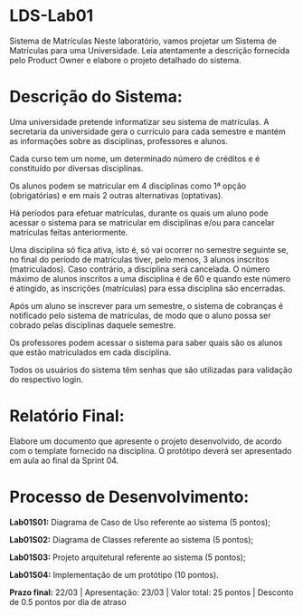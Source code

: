# LDS-Lab01

Sistema de Matrículas
Neste laboratório, vamos projetar um Sistema de Matrículas para uma Universidade. Leia atentamente a descrição fornecida pelo Product Owner e elabore o projeto detalhado do sistema.

# Descrição do Sistema:
Uma universidade pretende informatizar seu sistema de matrículas. A secretaria da universidade gera o currículo para cada semestre e mantém as informações sobre as disciplinas, professores e alunos.

Cada curso tem um nome, um determinado número de créditos e é constituído por diversas disciplinas.

Os alunos podem se matricular em 4 disciplinas como 1ª opção (obrigatórias) e em mais 2 outras alternativas (optativas).

Há períodos para efetuar matrículas, durante os quais um aluno pode acessar o sistema para se matricular em disciplinas e/ou para cancelar matrículas feitas anteriormente.

Uma disciplina só fica ativa, isto é, só vai ocorrer no semestre seguinte se, no final do período de matrículas tiver, pelo menos, 3 alunos inscritos (matriculados). Caso contrário, a disciplina será cancelada. O número máximo de alunos inscritos a uma disciplina é de 60 e quando este número é atingido, as inscrições (matrículas) para essa disciplina são encerradas.

Após um aluno se inscrever para um semestre, o sistema de cobranças é notificado pelo sistema de matrículas, de modo que o aluno possa ser cobrado pelas disciplinas daquele semestre.

Os professores podem acessar o sistema para saber quais são os alunos que estão matriculados em cada disciplina.

Todos os usuários do sistema têm senhas que são utilizadas para validação do respectivo login.

# Relatório Final:

Elabore um documento que apresente o projeto desenvolvido, de acordo com o template fornecido na disciplina. O protótipo deverá ser apresentado em aula ao final da Sprint 04.

# Processo de Desenvolvimento:

**Lab01S01:** Diagrama de Caso de Uso referente ao sistema (5 pontos);

**Lab01S02:** Diagrama de Classes referente ao sistema (5 pontos);

**Lab01S03:** Projeto arquitetural referente ao sistema (5 pontos);

**Lab01S04:** Implementação de um protótipo (10 pontos).

**Prazo final:** 22/03 | Apresentação: 23/03 | Valor total: 25 pontos | Desconto de 0.5 pontos por dia de atraso
